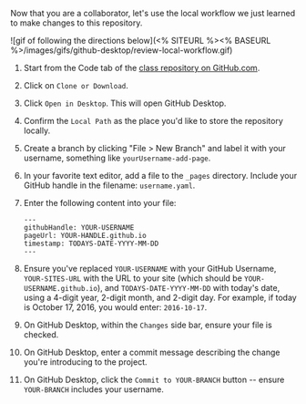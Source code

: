 Now that you are a collaborator, let's use the local workflow we just learned to make changes to this repository.

![gif of following the directions below](<% SITEURL %><% BASEURL %>/images/gifs/github-desktop/review-local-workflow.gif)

1. Start from the Code tab of the [class repository on GitHub.com](https://github.com/githubschool{{site.baseurl}}-github-pages/).
1. Click on `Clone or Download`.
1. Click `Open in Desktop`. This will open GitHub Desktop.
1. Confirm the `Local Path` as the place you'd like to store the repository locally.
1. Create a branch by clicking "File > New Branch" and label it with your username, something like `yourUsername-add-page`.
1. In your favorite text editor, add a file to the `_pages` directory. Include your GitHub handle in the filename: `username.yaml`.
1. Enter the following content into your file:

       ---
       githubHandle: YOUR-USERNAME
       pageUrl: YOUR-HANDLE.github.io
       timestamp: TODAYS-DATE-YYYY-MM-DD
       ---

1. Ensure you've replaced `YOUR-USERNAME` with your GitHub Username, `YOUR-SITES-URL` with the URL to your site (which should be `YOUR-USERNAME.github.io`), and `TODAYS-DATE-YYYY-MM-DD` with today's date, using a 4-digit year, 2-digit month, and 2-digit day. For example, if today is October 17, 2016, you would enter: `2016-10-17`.
1. On GitHub Desktop, within the `Changes` side bar, ensure your file is checked.
1. On GitHub Desktop, enter a commit message describing the change you're introducing to the project.
1. On GitHub Desktop, click the `Commit to YOUR-BRANCH` button -- ensure `YOUR-BRANCH` includes your username.
